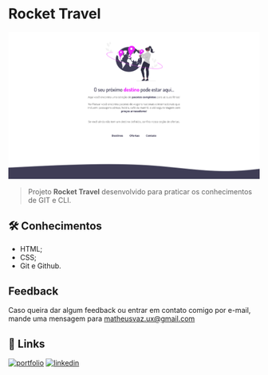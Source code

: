 # Rocket Travel

![Rocket Travel Preview](./images/preview-rocket-travel.png)

> Projeto **Rocket Travel** desenvolvido para praticar os conhecimentos de GIT e CLI.

## 🛠️ Conhecimentos

- HTML;
- CSS;
- Git e Github.

## Feedback

Caso queira dar algum feedback ou entrar em contato comigo por e-mail, mande uma mensagem para matheusvaz.ux@gmail.com

## 🔗 Links

[![portfolio](https://img.shields.io/badge/my_portfolio-000?style=for-the-badge&logo=ko-fi&logoColor=white)](https://github.com/matheusvaz-tech)
[![linkedin](https://img.shields.io/badge/linkedin-0A66C2?style=for-the-badge&logo=linkedin&logoColor=white)](https://www.linkedin.com/in/matheusvaz-tech/)
